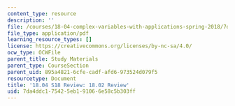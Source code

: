 ```yaml
---
content_type: resource
description: ''
file: /courses/18-04-complex-variables-with-applications-spring-2018/7da4ddc175425eb191066e58c5b303ff_MIT18_04S18_1802Review.pdf
file_type: application/pdf
learning_resource_types: []
license: https://creativecommons.org/licenses/by-nc-sa/4.0/
ocw_type: OCWFile
parent_title: Study Materials
parent_type: CourseSection
parent_uid: 895a4821-6cfe-cadf-afd6-973524d079f5
resourcetype: Document
title: '18.04 S18 Review: 18.02 Review'
uid: 7da4ddc1-7542-5eb1-9106-6e58c5b303ff
---
```

